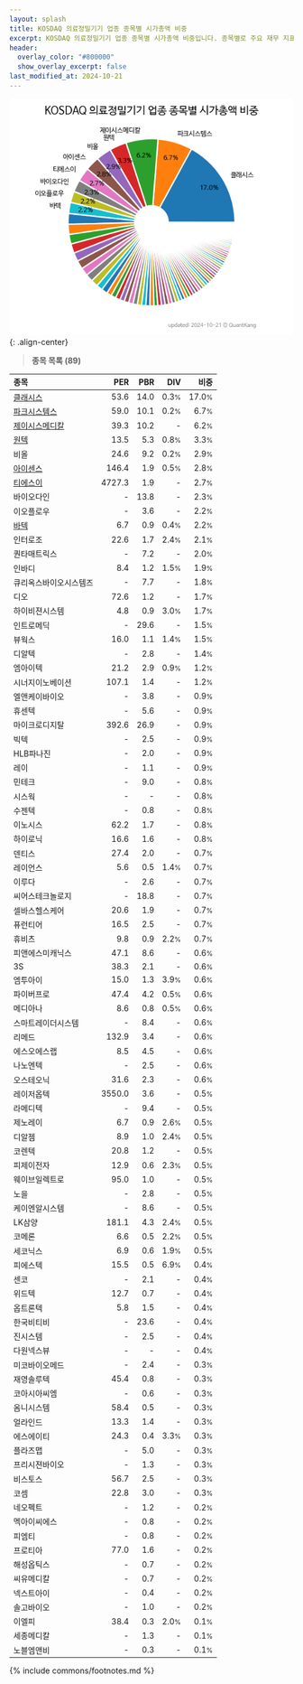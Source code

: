 ```yaml
---
layout: splash
title: KOSDAQ 의료정밀기기 업종 종목별 시가총액 비중
excerpt: KOSDAQ 의료정밀기기 업종 종목별 시가총액 비중입니다. 종목별로 주요 재무 지표를 함께 표시합니다.
header:
  overlay_color: "#800000"
  show_overlay_excerpt: false
last_modified_at: 2024-10-21
---
```



![KOSDAQ 의료정밀기기 업종 종목별 시가총액 비중](/stats/sector/images/kosdaq_업종_의료정밀기기_종목.png){: .align-center}


> **종목 목록 (89)**<a id="list"></a>

| **종목** | **PER** | **PBR** | **DIV** | **비중** |
| :------- | ------: | ------: | ------: | -------: |
| [클래시스](/214150/) | 53.6 | 14.0 | 0.3<small>%</small> | 17.0<small>%</small> |
| [파크시스템스](/140860/) | 59.0 | 10.1 | 0.2<small>%</small> | 6.7<small>%</small> |
| [제이시스메디칼](/287410/) | 39.3 | 10.2 | - | 6.2<small>%</small> |
| [원텍](/336570/) | 13.5 | 5.3 | 0.8<small>%</small> | 3.3<small>%</small> |
| 비올 | 24.6 | 9.2 | 0.2<small>%</small> | 2.9<small>%</small> |
| [아이센스](/099190/) | 146.4 | 1.9 | 0.5<small>%</small> | 2.8<small>%</small> |
| [티에스이](/131290/) | 4727.3 | 1.9 | - | 2.7<small>%</small> |
| 바이오다인 | - | 13.8 | - | 2.3<small>%</small> |
| 이오플로우 | - | 3.6 | - | 2.2<small>%</small> |
| [바텍](/043150/) | 6.7 | 0.9 | 0.4<small>%</small> | 2.2<small>%</small> |
| 인터로조 | 22.6 | 1.7 | 2.4<small>%</small> | 2.1<small>%</small> |
| 퀀타매트릭스 | - | 7.2 | - | 2.0<small>%</small> |
| 인바디 | 8.4 | 1.2 | 1.5<small>%</small> | 1.9<small>%</small> |
| 큐리옥스바이오시스템즈 | - | 7.7 | - | 1.8<small>%</small> |
| 디오 | 72.6 | 1.2 | - | 1.7<small>%</small> |
| 하이비젼시스템 | 4.8 | 0.9 | 3.0<small>%</small> | 1.7<small>%</small> |
| 인트로메딕 | - | 29.6 | - | 1.5<small>%</small> |
| 뷰웍스 | 16.0 | 1.1 | 1.4<small>%</small> | 1.5<small>%</small> |
| 디알텍 | - | 2.8 | - | 1.4<small>%</small> |
| 엠아이텍 | 21.2 | 2.9 | 0.9<small>%</small> | 1.2<small>%</small> |
| 시너지이노베이션 | 107.1 | 1.4 | - | 1.2<small>%</small> |
| 엘앤케이바이오 | - | 3.8 | - | 0.9<small>%</small> |
| 휴센텍 | - | 5.6 | - | 0.9<small>%</small> |
| 마이크로디지탈 | 392.6 | 26.9 | - | 0.9<small>%</small> |
| 빅텍 | - | 2.5 | - | 0.9<small>%</small> |
| HLB파나진 | - | 2.0 | - | 0.9<small>%</small> |
| 레이 | - | 1.1 | - | 0.9<small>%</small> |
| 민테크 | - | 9.0 | - | 0.8<small>%</small> |
| 시스웍 | - | - | - | 0.8<small>%</small> |
| 수젠텍 | - | 0.8 | - | 0.8<small>%</small> |
| 이노시스 | 62.2 | 1.7 | - | 0.8<small>%</small> |
| 하이로닉 | 16.6 | 1.6 | - | 0.8<small>%</small> |
| 덴티스 | 27.4 | 2.0 | - | 0.7<small>%</small> |
| 레이언스 | 5.6 | 0.5 | 1.4<small>%</small> | 0.7<small>%</small> |
| 이루다 | - | 2.6 | - | 0.7<small>%</small> |
| 씨어스테크놀로지 | - | 18.8 | - | 0.7<small>%</small> |
| 셀바스헬스케어 | 20.6 | 1.9 | - | 0.7<small>%</small> |
| 퓨런티어 | 16.5 | 2.5 | - | 0.7<small>%</small> |
| 휴비츠 | 9.8 | 0.9 | 2.2<small>%</small> | 0.7<small>%</small> |
| 피앤에스미캐닉스 | 47.1 | 8.6 | - | 0.6<small>%</small> |
| 3S | 38.3 | 2.1 | - | 0.6<small>%</small> |
| 엠투아이 | 15.0 | 1.3 | 3.9<small>%</small> | 0.6<small>%</small> |
| 파이버프로 | 47.4 | 4.2 | 0.5<small>%</small> | 0.6<small>%</small> |
| 메디아나 | 8.6 | 0.8 | 0.5<small>%</small> | 0.6<small>%</small> |
| 스마트레이더시스템 | - | 8.4 | - | 0.6<small>%</small> |
| 리메드 | 132.9 | 3.4 | - | 0.6<small>%</small> |
| 에스오에스랩 | 8.5 | 4.5 | - | 0.6<small>%</small> |
| 나노엔텍 | - | 2.5 | - | 0.6<small>%</small> |
| 오스테오닉 | 31.6 | 2.3 | - | 0.6<small>%</small> |
| 레이저옵텍 | 3550.0 | 3.6 | - | 0.5<small>%</small> |
| 라메디텍 | - | 9.4 | - | 0.5<small>%</small> |
| 제노레이 | 6.7 | 0.9 | 2.6<small>%</small> | 0.5<small>%</small> |
| 디알젬 | 8.9 | 1.0 | 2.4<small>%</small> | 0.5<small>%</small> |
| 코렌텍 | 20.8 | 1.2 | - | 0.5<small>%</small> |
| 피제이전자 | 12.9 | 0.6 | 2.3<small>%</small> | 0.5<small>%</small> |
| 웨이브일렉트로 | 95.0 | 1.0 | - | 0.5<small>%</small> |
| 노을 | - | 2.8 | - | 0.5<small>%</small> |
| 케이엔알시스템 | - | 8.6 | - | 0.5<small>%</small> |
| LK삼양 | 181.1 | 4.3 | 2.4<small>%</small> | 0.5<small>%</small> |
| 코메론 | 6.6 | 0.5 | 2.2<small>%</small> | 0.5<small>%</small> |
| 세코닉스 | 6.9 | 0.6 | 1.9<small>%</small> | 0.5<small>%</small> |
| 피에스텍 | 15.5 | 0.5 | 6.9<small>%</small> | 0.4<small>%</small> |
| 센코 | - | 2.1 | - | 0.4<small>%</small> |
| 위드텍 | 12.7 | 0.7 | - | 0.4<small>%</small> |
| 옵트론텍 | 5.8 | 1.5 | - | 0.4<small>%</small> |
| 한국비티비 | - | 23.6 | - | 0.4<small>%</small> |
| 진시스템 | - | 2.5 | - | 0.4<small>%</small> |
| 다원넥스뷰 | - | - | - | 0.4<small>%</small> |
| 미코바이오메드 | - | 2.4 | - | 0.3<small>%</small> |
| 재영솔루텍 | 45.4 | 0.8 | - | 0.3<small>%</small> |
| 코아시아씨엠 | - | 0.6 | - | 0.3<small>%</small> |
| 옴니시스템 | 58.4 | 0.5 | - | 0.3<small>%</small> |
| 얼라인드 | 13.3 | 1.4 | - | 0.3<small>%</small> |
| 에스에이티 | 24.3 | 0.4 | 3.3<small>%</small> | 0.3<small>%</small> |
| 플라즈맵 | - | 5.0 | - | 0.3<small>%</small> |
| 프리시젼바이오 | - | 1.3 | - | 0.3<small>%</small> |
| 비스토스 | 56.7 | 2.5 | - | 0.3<small>%</small> |
| 코셈 | 22.8 | 3.0 | - | 0.3<small>%</small> |
| 네오펙트 | - | 1.2 | - | 0.2<small>%</small> |
| 멕아이씨에스 | - | 0.8 | - | 0.2<small>%</small> |
| 피엠티 | - | 0.8 | - | 0.2<small>%</small> |
| 프로티아 | 77.0 | 1.6 | - | 0.2<small>%</small> |
| 해성옵틱스 | - | 0.7 | - | 0.2<small>%</small> |
| 씨유메디칼 | - | 0.7 | - | 0.2<small>%</small> |
| 넥스트아이 | - | 0.4 | - | 0.2<small>%</small> |
| 솔고바이오 | - | 1.0 | - | 0.2<small>%</small> |
| 이엘피 | 38.4 | 0.3 | 2.0<small>%</small> | 0.1<small>%</small> |
| 세종메디칼 | - | 1.3 | - | 0.1<small>%</small> |
| 노블엠앤비 | - | 0.3 | - | 0.1<small>%</small> |

{% include commons/footnotes.md %}